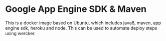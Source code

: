 # Google App Engine SDK & Maven

This is a docker image based on Ubuntu, which includes java8, maven, app engine sdk, heroku and node.
This can be used to automate deploy steps using wercker.